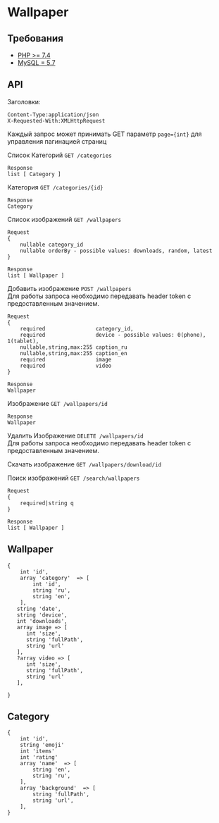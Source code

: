 # Wallpaper

## Требования
- [PHP >= 7.4](http://php.net/)
- [MySQL = 5.7](https://www.mysql.com/)


## API


Заголовки: 
```
Content-Type:application/json
X-Requested-With:XMLHttpRequest
```
Каждый запрос может принимать GET параметр ``` page={int} ``` для управления пагинацией страниц  


Список Категорий ``` GET /categories ```
```
Response
list [ Category ]
```



Категория ``` GET /categories/{id} ```
```
Response
Category
```



Список изображений ``` GET /wallpapers ```
```
Request 
{
    nullable category_id
    nullable orderBy - possible values: downloads, random, latest
}
```

```
Response 
list [ Wallpaper ]
```



Добавить изображение ``` POST /wallpapers ```  
Для работы запроса необходимо передавать header token с предоставленным значением.
```
Request
{
    required                category_id,
    required                device - possible values: 0(phone), 1(tablet),
    nullable,string,max:255 caption_ru
    nullable,string,max:255 caption_en
    required                image
    required                video
}
```
```
Response
Wallpaper
```



Изображение ``` GET /wallpapers/id ```
```
Response 
Wallpaper
```


Удалить Изображение ``` DELETE /wallpapers/id ```  
Для работы запроса необходимо передавать header token с предоставленным значением.



Скачать изображение ``` GET /wallpapers/download/id ```



Поиск изображений ``` GET /search/wallpapers ```
```
Request 
{
    required|string q
}
```

```
Response 
list [ Wallpaper ]
```



## Wallpaper
```
{
    int 'id',
    array 'category'  => [
        int 'id',
        string 'ru',
        string 'en',
    ],
   string 'date',
   string 'device',
   int 'downloads',
   array image => [
      int 'size',
      string 'fullPath',
      string 'url'
   ],
   ?array video => [
      int 'size',
      string 'fullPath',
      string 'url'
   ],

}
```



## Category
```
{
    int 'id',
    string 'emoji'
    int 'items'
    int 'rating'
    array 'name'  => [
        string 'en',
        string 'ru',
    ],
    array 'background'  => [
        string 'fullPath',
        string 'url',
    ],
}
```

